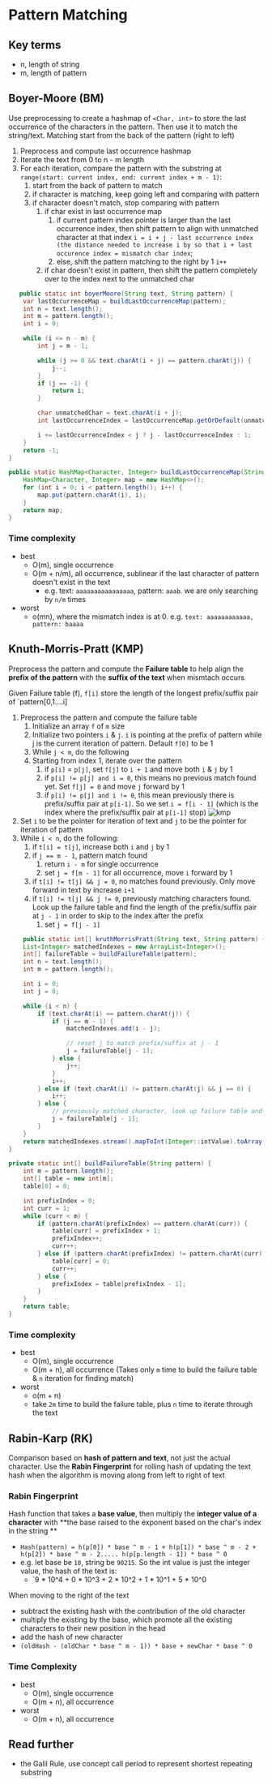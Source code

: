 # Pattern Matching

## Key terms

- n, length of string
- m, length of pattern

## Boyer-Moore (BM)

Use preprocessing to create a hashmap of `<Char, int>` to store the last occurrence of the characters in the pattern.
Then use it to match the string/text. Matching start from the back of the pattern (right to left)

1. Preprocess and compute last occurrence hashmap
2. Iterate the text from 0 to n - m length
3. For each iteration, compare the pattern with the substring
   at `range(start: current index, end: current index + m - 1)`:
    1. start from the back of pattern to match
    2. if character is matching, keep going left and comparing with pattern
    3. if character doesn't match, stop comparing with pattern
        1. if char exist in last occurrence map
            1. if current pattern index pointer is larger than the last occurrence index, then shift pattern to align
               with unmatched character at that
               index
               `i = i + j - last occurrence index (the distance needed to increase i by
               so that i + last occurence index = mismatch char index`;
            2. else, shift the pattern matching to the right by 1 `i++`
        2. if char doesn't exist in pattern, then shift the pattern completely over to the index next to the unmatched
           char

```java
   public static int boyerMoore(String text, String pattern) {
    var lastOccurrenceMap = buildLastOccurrenceMap(pattern);
    int n = text.length();
    int m = pattern.length();
    int i = 0;

    while (i <= n - m) {
        int j = m - 1;

        while (j >= 0 && text.charAt(i + j) == pattern.charAt(j)) {
            j--;
        }
        if (j == -1) {
            return i;
        }

        char unmatchedChar = text.charAt(i + j);
        int lastOccurrenceIndex = lastOccurrenceMap.getOrDefault(unmatchedChar, -1);

        i += lastOccurrenceIndex < j ? j - lastOccurrenceIndex : 1;
    }
    return -1;
}

public static HashMap<Character, Integer> buildLastOccurrenceMap(String pattern) {
    HashMap<Character, Integer> map = new HashMap<>();
    for (int i = 0; i < pattern.length(); i++) {
        map.put(pattern.charAt(i), i);
    }
    return map;
}
```

### Time complexity

- best
    - O(m), single occurrence
    - O(m + n/m), all occurrence, sublinear if the last character of pattern doesn't exist in the text
        - e.g. text: `aaaaaaaaaaaaaaaa`, pattern: `aaab`. we are only searching by `n/m` times
- worst
    - o(mn), where the mismatch index is at 0. e.g. `text: aaaaaaaaaaaa, pattern: baaaa`

## Knuth-Morris-Pratt (KMP)

Preprocess the pattern and compute the **Failure table** to help align the **prefix of the pattern** with the **suffix
of the text** when mismtach occurs

Given Failure table (f), `f[i]` store the length of the longest prefix/suffix pair of `pattern[0,1....i]

1. Preprocess the pattern and compute the failure table
    1. Initialize an array `f` of `m` size
    2. Initialize two pointers `i` & `j`. `i` is pointing at the prefix of pattern while j is the current iteration of
       pattern. Default `f[0]` to be 1
    3. While `j < m`, do the following
    4. Starting from index 1, iterate over the pattern
        1. if `p[i]` = `p[j]`, set `f[j]` to `i + 1` and move both `i` & `j` by 1
        2. if `p[i] != p[j] and i = 0`, this means no previous match found yet. Set `f[j] = 0` and move `j` forward by 1
        3. if `p[i] != p[j] and i != 0`, this mean previously there is prefix/suffix pair at `p[i-1]`. So we
           set `i = f[i - 1]` (which is the index where the prefix/suffix pair at `p[i-1]` stop)
           ![kmp](resources/kmp.png)
2. Set `i` to be the pointer for iteration of text and `j` to be the pointer for iteration of pattern
3. While `i < n`, do the following:
    1. if `t[i] = t[j]`, increase both `i` and `j` by 1
    2. if `j == m - 1`, pattern match found
        1. return `i - m` for single occurrence
        2. set `j = f[m - 1]` for all occurrence, move `i` forward by 1
    3. if `t[i] != t[j] && j = 0`, no matches found previously. Only move forward in text by increase `i+1`
    4. if `t[i] != t[j] && j != 0`, previously matching characters found. Look up the failure table and find the length
       of the prefix/suffix pair at `j - 1` in order to skip to the index after the prefix
        1. set `j = f[j - 1]`

```java
    public static int[] kruthMorrisPratt(String text, String pattern) {
    List<Integer> matchedIndexes = new ArrayList<Integer>();
    int[] failureTable = buildFailureTable(pattern);
    int n = text.length();
    int m = pattern.length();

    int i = 0;
    int j = 0;

    while (i < n) {
        if (text.charAt(i) == pattern.charAt(j)) {
            if (j == m - 1) {
                matchedIndexes.add(i - j);

                // reset j to match prefix/suffix at j - 1
                j = failureTable[j - 1];
            } else {
                j++;
            }
            i++;
        } else if (text.charAt(i) != pattern.charAt(j) && j == 0) {
            i++;
        } else {
            // previously matched character, look up failure table and skip the length of prefix/suffix of character at j - 1
            j = failureTable[j - 1];
        }
    }
    return matchedIndexes.stream().mapToInt(Integer::intValue).toArray();
}

private static int[] buildFailureTable(String pattern) {
    int m = pattern.length();
    int[] table = new int[m];
    table[0] = 0;

    int prefixIndex = 0;
    int curr = 1;
    while (curr < m) {
        if (pattern.charAt(prefixIndex) == pattern.charAt(curr)) {
            table[curr] = prefixIndex + 1;
            prefixIndex++;
            curr++;
        } else if (pattern.charAt(prefixIndex) != pattern.charAt(curr) && prefixIndex == 0) {
            table[curr] = 0;
            curr++;
        } else {
            prefixIndex = table[prefixIndex - 1];
        }
    }
    return table;
}

```

### Time complexity

- best
    - O(m), single occurrence
    - O(m + n), all occurrence (Takes only `m` time to build the failure table & `n` iteration for finding match)
- worst
    - o(m + n)
    - take `2m` time to build the failure table, plus `n` time to iterate through the text

## Rabin-Karp (RK)

Comparison based on **hash of pattern and text**, not just the actual character. Use the **Rabin Fingerprint** for
rolling hash of updating the text hash when the algorithm is moving along from left to right of text

### Rabin Fingerprint

Hash function that takes a **base value**, then multiply the **integer value of a character** with **the base raised to
the
exponent based on the char's index in the string **

- `Hash(pattern) = h(p[0]) * base ^ m - 1 + h(p[1]) * base ^ m - 2 + h(p[2]) * base ^ m - 2..... h(p[p.length - 1]) * base ^ 0`
- e.g. let base be `10`, string be `90215`. So the int value is just the integer value, the hash of the text is:
    - `9 * 10^4 + 0 * 10^3 + 2 * 10^2 + 1 * 10^1 + 5 * 10^0

When moving to the right of the text

- subtract the existing hash with the contribution of the old character
- multiply the existing by the base, which promote all the existing characters to their new position in the head
- add the hash of new character
- `(oldHash - (oldChar * base ^ m - 1)) * base + newChar * base ^ 0`

### Time Complexity

- best
    - O(m), single occurrence
    - O(m + n), all occurrence
- worst
    - O(m + n), all occurrence

## Read further

- the Galil Rule, use concept call period to represent shortest repeating substring

